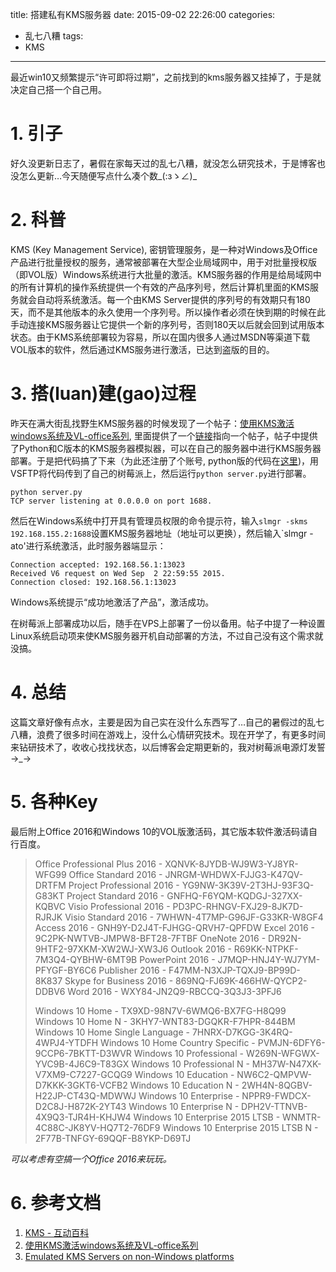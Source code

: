 title: 搭建私有KMS服务器
date: 2015-09-02 22:26:00
categories:
- 乱七八糟
tags:
- KMS

---

最近win10又频繁提示“许可即将过期”，之前找到的kms服务器又挂掉了，于是就决定自己搭一个自己用。

<!-- more -->

# 1. 引子
好久没更新日志了，暑假在家每天过的乱七八糟，就没怎么研究技术，于是博客也没怎么更新…今天随便写点什么凑个数\_(:зゝ∠)\_

# 2. 科普
KMS (Key Management Service), 密钥管理服务，是一种对Windows及Office产品进行批量授权的服务，通常被部署在大型企业局域网中，用于对批量授权版（即VOL版）Windows系统进行大批量的激活。KMS服务器的作用是给局域网中的所有计算机的操作系统提供一个有效的产品序列号，然后计算机里面的KMS服务就会自动将系统激活。每一个由KMS Server提供的序列号的有效期只有180天，而不是其他版本的永久使用一个序列号。所以操作者必须在快到期的时候在此手动连接KMS服务器让它提供一个新的序列号，否则180天以后就会回到试用版本状态。由于KMS系统部署较为容易，所以在国内很多人通过MSDN等渠道下载VOL版本的软件，然后通过KMS服务进行激活，已达到盗版的目的。

# 3. 搭(luan)建(gao)过程
昨天在满大街乱找野生KMS服务器的时候发现了一个帖子：[使用KMS激活windows系统及VL-office系列](http://wrlog.com/activate-kms-vlmcsd.html), 里面提供了一个[链接](http://forums.mydigitallife.info/threads/50234-Emulated-KMS-Servers-on-non-Windows-platforms)指向一个帖子，帖子中提供了Python和C版本的KMS服务器模拟器，可以在自己的服务器中进行KMS服务器部署。于是把代码搞了下来（为此还注册了个账号, python版的代码在[这里](https://mega.co.nz/#F!6pIGEbhQ!DE2twA7dVG5C4knjAq56zQ))，用VSFTP将代码传到了自己的树莓派上，然后运行`python server.py`进行部署。
    
    python server.py
    TCP server listening at 0.0.0.0 on port 1688.

然后在Windows系统中打开具有管理员权限的命令提示符，输入`slmgr -skms 192.168.155.2:1688`设置KMS服务器地址（地址可以更换），然后输入`slmgr -ato'进行系统激活，此时服务器端显示：

    Connection accepted: 192.168.56.1:13023
    Received V6 request on Wed Sep  2 22:59:55 2015.
    Connection closed: 192.168.56.1:13023

Windows系统提示“成功地激活了产品”，激活成功。

在树莓派上部署成功以后，随手在VPS上部署了一份以备用。帖子中提了一种设置Linux系统启动项来使KMS服务器开机自动部署的方法，不过自己没有这个需求就没搞。

# 4. 总结
这篇文章好像有点水，主要是因为自己实在没什么东西写了…自己的暑假过的乱七八糟，浪费了很多时间在游戏上，没什么心情研究技术。现在开学了，有更多时间来钻研技术了，收收心找找状态，以后博客会定期更新的，我对树莓派电源灯发誓→_→

# 5. 各种Key

最后附上Office 2016和Windows 10的VOL版激活码，其它版本软件激活码请自行百度。

> Office Professional Plus 2016 - XQNVK-8JYDB-WJ9W3-YJ8YR-WFG99
> Office Standard 2016 - JNRGM-WHDWX-FJJG3-K47QV-DRTFM
> Project Professional 2016 - YG9NW-3K39V-2T3HJ-93F3Q-G83KT
> Project Standard 2016 - GNFHQ-F6YQM-KQDGJ-327XX-KQBVC
> Visio Professional 2016 - PD3PC-RHNGV-FXJ29-8JK7D-RJRJK
> Visio Standard 2016 - 7WHWN-4T7MP-G96JF-G33KR-W8GF4
> Access 2016 - GNH9Y-D2J4T-FJHGG-QRVH7-QPFDW
> Excel 2016 - 9C2PK-NWTVB-JMPW8-BFT28-7FTBF
> OneNote 2016 - DR92N-9HTF2-97XKM-XW2WJ-XW3J6
> Outlook 2016 - R69KK-NTPKF-7M3Q4-QYBHW-6MT9B
> PowerPoint 2016 - J7MQP-HNJ4Y-WJ7YM-PFYGF-BY6C6
> Publisher 2016 - F47MM-N3XJP-TQXJ9-BP99D-8K837
> Skype for Business 2016 - 869NQ-FJ69K-466HW-QYCP2-DDBV6
> Word 2016 - WXY84-JN2Q9-RBCCQ-3Q3J3-3PFJ6
> 
> Windows 10 Home - TX9XD-98N7V-6WMQ6-BX7FG-H8Q99
> Windows 10 Home N - 3KHY7-WNT83-DGQKR-F7HPR-844BM
> Windows 10 Home Single Language - 7HNRX-D7KGG-3K4RQ-4WPJ4-YTDFH
> Windows 10 Home Country Specific - PVMJN-6DFY6-9CCP6-7BKTT-D3WVR
> Windows 10 Professional - W269N-WFGWX-YVC9B-4J6C9-T83GX
> Windows 10 Professional N - MH37W-N47XK-V7XM9-C7227-GCQG9
> Windows 10 Education - NW6C2-QMPVW-D7KKK-3GKT6-VCFB2
> Windows 10 Education N - 2WH4N-8QGBV-H22JP-CT43Q-MDWWJ
> Windows 10 Enterprise - NPPR9-FWDCX-D2C8J-H872K-2YT43
> Windows 10 Enterprise N - DPH2V-TTNVB-4X9Q3-TJR4H-KHJW4
> Windows 10 Enterprise 2015 LTSB - WNMTR-4C88C-JK8YV-HQ7T2-76DF9
> Windows 10 Enterprise 2015 LTSB N - 2F77B-TNFGY-69QQF-B8YKP-D69TJ

_可以考虑有空搞一个Office 2016来玩玩。_

# 6. 参考文档
1. [KMS - 互动百科](http://www.baike.com/wiki/KMS)
2. [使用KMS激活windows系统及VL-office系列](http://wrlog.com/activate-kms-vlmcsd.html)
3. [Emulated KMS Servers on non-Windows platforms](http://forums.mydigitallife.info/threads/50234-Emulated-KMS-Servers-on-non-Windows-platforms)

